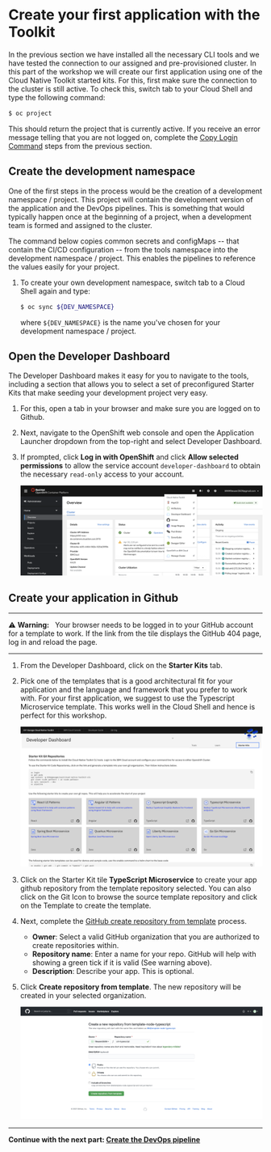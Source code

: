 # Create your first application with the Toolkit

In the previous section we have installed all the necessary CLI tools and we have tested the connection to our assigned and pre-provisioned cluster. In this part of the workshop we will create our first application using one of the Cloud Native Toolkit started kits. For this, first make sure the connection to the cluster is still active. To check this, switch tab to your Cloud Shell and type the following command:

```bash
$ oc project
```

This should return the project that is currently active. If you receive an error message telling that you are not logged on, complete the [Copy Login Command](1-Prereqs.md#the-ibm-cloud-shell) steps from the previous section.

## Create the development namespace

One of the first steps in the process would be the creation of a development namespace / project. This project will contain the development version of the application and the DevOps pipelines. This is something that would typically happen once at the beginning of a project, when a development team is formed and assigned to the cluster.

The command below copies common secrets and configMaps -- that contain the CI/CD configuration -- from the tools namespace into the development namespace / project. This enables the pipelines to reference the values easily for your project. 

1. To create your own development namespace, switch tab to a Cloud Shell again and type:

    ```bash
    $ oc sync ${DEV_NAMESPACE}
    ```

    where `${DEV_NAMESPACE}` is the name you've chosen for your development namespace / project.

## Open the Developer Dashboard

The Developer Dashboard makes it easy for you to navigate to the tools, including a section that allows you to select a set of preconfigured Starter Kits that make seeding your development project very easy.

1. For this, open a tab in your browser and make sure you are logged on to Github. 

2. Next, navigate to the OpenShift web console and open the Application Launcher dropdown from the top-right and select Developer Dashboard. 

3. If prompted, click **Log in with OpenShift** and click **Allow selected permissions** to allow the service account `developer-dashboard` to obtain the necessary `read-only` access to your account.

    ![Developer Dashboard](images/developer-dashboard.png)

## Create your application in Github

---
:warning: **Warning:** &nbsp; Your browser needs to be logged in to your GitHub account for a template to work. If the link from the tile displays the GitHub 404 page, log in and reload the page.

---

1. From the Developer Dashboard, click on the **Starter Kits** tab.

2. Pick one of the templates that is a good architectural fit for your application and the language and framework that you prefer to work with. For your first application, we suggest to use the Typescript Microservice template. This works well in the Cloud Shell and hence is perfect for this workshop.

    ![Typescript Microservice](images/typescript-microservice.png)

3. Click on the Starter Kit tile **TypeScript Microservice** to create your app github repository from the template repository selected.  You can also click on the Git Icon to browse the source template repository and click on the Template to create the template.

4. Next, complete the [GitHub create repository from template](https://help.github.com/en/github/creating-cloning-and-archiving-repositories/creating-a-repository-from-a-template) process.

    * **Owner**: Select a valid GitHub organization that you are authorized to create repositories within.
    * **Repository name**: Enter a name for your repo. GitHub will help with showing a green tick if it is valid (See warning above).
    * **Description**: Describe your app. This is optional.

5. Click **Create repository from template**. The new repository will be created in your selected organization.

    ![Create Repository from Template](images/create-repo-from-template.png)


---

__Continue with the next part: [Create the DevOps pipeline](3-Pipelines.md)__
